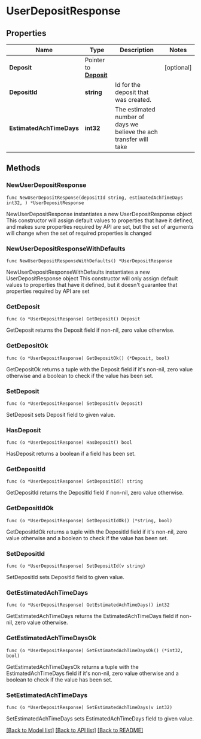 # UserDepositResponse

## Properties

Name | Type | Description | Notes
------------ | ------------- | ------------- | -------------
**Deposit** | Pointer to [**Deposit**](Deposit.md) |  | [optional] 
**DepositId** | **string** | Id for the deposit that was created. | 
**EstimatedAchTimeDays** | **int32** | The estimated number of days we believe the ach transfer will take | 

## Methods

### NewUserDepositResponse

`func NewUserDepositResponse(depositId string, estimatedAchTimeDays int32, ) *UserDepositResponse`

NewUserDepositResponse instantiates a new UserDepositResponse object
This constructor will assign default values to properties that have it defined,
and makes sure properties required by API are set, but the set of arguments
will change when the set of required properties is changed

### NewUserDepositResponseWithDefaults

`func NewUserDepositResponseWithDefaults() *UserDepositResponse`

NewUserDepositResponseWithDefaults instantiates a new UserDepositResponse object
This constructor will only assign default values to properties that have it defined,
but it doesn't guarantee that properties required by API are set

### GetDeposit

`func (o *UserDepositResponse) GetDeposit() Deposit`

GetDeposit returns the Deposit field if non-nil, zero value otherwise.

### GetDepositOk

`func (o *UserDepositResponse) GetDepositOk() (*Deposit, bool)`

GetDepositOk returns a tuple with the Deposit field if it's non-nil, zero value otherwise
and a boolean to check if the value has been set.

### SetDeposit

`func (o *UserDepositResponse) SetDeposit(v Deposit)`

SetDeposit sets Deposit field to given value.

### HasDeposit

`func (o *UserDepositResponse) HasDeposit() bool`

HasDeposit returns a boolean if a field has been set.

### GetDepositId

`func (o *UserDepositResponse) GetDepositId() string`

GetDepositId returns the DepositId field if non-nil, zero value otherwise.

### GetDepositIdOk

`func (o *UserDepositResponse) GetDepositIdOk() (*string, bool)`

GetDepositIdOk returns a tuple with the DepositId field if it's non-nil, zero value otherwise
and a boolean to check if the value has been set.

### SetDepositId

`func (o *UserDepositResponse) SetDepositId(v string)`

SetDepositId sets DepositId field to given value.


### GetEstimatedAchTimeDays

`func (o *UserDepositResponse) GetEstimatedAchTimeDays() int32`

GetEstimatedAchTimeDays returns the EstimatedAchTimeDays field if non-nil, zero value otherwise.

### GetEstimatedAchTimeDaysOk

`func (o *UserDepositResponse) GetEstimatedAchTimeDaysOk() (*int32, bool)`

GetEstimatedAchTimeDaysOk returns a tuple with the EstimatedAchTimeDays field if it's non-nil, zero value otherwise
and a boolean to check if the value has been set.

### SetEstimatedAchTimeDays

`func (o *UserDepositResponse) SetEstimatedAchTimeDays(v int32)`

SetEstimatedAchTimeDays sets EstimatedAchTimeDays field to given value.



[[Back to Model list]](../README.md#documentation-for-models) [[Back to API list]](../README.md#documentation-for-api-endpoints) [[Back to README]](../README.md)


